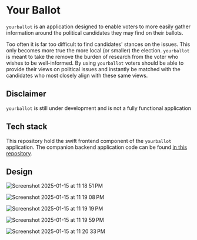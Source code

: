 # Your Ballot
`yourballot` is an application designed to enable voters to more easily gather information around the
political candidates they may find on their ballots.

Too often it is far too difficult to find candidates' stances on the issues. This only becomes more true
the more local (or smaller) the election. `yourballot` is meant to take the remove the burden of research
from the voter who wishes to be well-informed. By using `yourballot` voters should be able to provide
their views on political issues and instantly be matched with the candidates who most closely align
with these same views.


## Disclaimer
`yourballot` is still under development and is not a fully functional application

## Tech stack
This repository hold the swift frontend component of the `yourballot` application. The companion backend
application code can be found [in this repository](https://github.com/peteherman/yourballot).

## Design
![Screenshot 2025-01-15 at 11 18 51 PM](https://github.com/user-attachments/assets/cf1a1ed2-b46e-4a85-979f-da145e77a4f3)


![Screenshot 2025-01-15 at 11 19 08 PM](https://github.com/user-attachments/assets/93c2b697-7736-47b1-b15b-851d837ab944)


![Screenshot 2025-01-15 at 11 19 19 PM](https://github.com/user-attachments/assets/615ad5d4-d3fd-4bde-848c-0c1fc195db43)


![Screenshot 2025-01-15 at 11 19 59 PM](https://github.com/user-attachments/assets/303a3c5a-dc75-428c-a0a4-b990eb621d2a)


![Screenshot 2025-01-15 at 11 20 33 PM](https://github.com/user-attachments/assets/9fa9542a-b9c1-41b4-a6a3-0ca503c0ebac)


